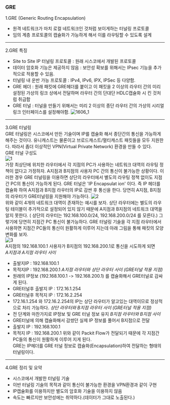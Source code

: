 ### GRE
1.GRE (Generic Routing Encapsulation) <br>
- 원격 네트워크가 마치 로컬 네트워크인 것처럼 보이게하는 터널링 프로토콜
- 임의 계층 프로토콜의 캡슐화가 가능하게 해서 이를 라우팅할 수 있도록 설계

-----
2.GRE 특징 <br>
- Site to Site IP 터널링 프로토콜 : 원래 시스코에서 개발된 프로토콜
- 데이터 암호화 기능은 제공하지 않음 : 보안성 확보를 위해서는 IPsec 기능을 추가적으로 적용할 수 있음.
- 터널링 내 운반 가능 프로토콜 : IPv4, IPv6, IPX, IPSec 등 다양함.
- GRE 헤더 : 원래 패킷에 GRE헤더를 붙이고 이 패킷을 2 이상의 라우터 간의 미리 설정된 가상의 링크 상에서 전달하며 라우터 간의 단대단 HDLC캡슐화 시
킨 것처럼 취급함
- GRE 터널 : 터널을 만들기 위해서는 미리 2 이상의 종단 라우터 간의 가상의 시리얼 링크 인터페이스를 설정해야함.
![1606_1](https://user-images.githubusercontent.com/63625609/82966938-f93d1800-a006-11ea-959d-fad1a28ee4b8.jpg) 

-----
3.GRE 터널링 <br>
GRE 터널링은 시스코에서 만든 기술이며 IP를 캡슐화 해서 종단간의 통신을 가능하게 해주는 것이다. 유니캐스트는 물론이고 브로드캐스트/멀티캐스트 패킷들을
모두 지원한다. 따라서 좀더 이상적인 VPN(Virtual Private Network) 환경을 만들 수 있다. <br>
GRE 터널 구성도 <br>
![1](https://user-images.githubusercontent.com/63625609/82968281-e70fa980-a007-11ea-8841-1ffdedc758b3.jpg) <br>
가장 최상단에 위치한 라우터에서 각 지점의 PC가 사용하는 네트워크 대역의 라우팅 정책이 없다고 가정하자. A지점과 B지점의 사용자 PC 간의 통신이 불가능한
상황이다. 이러한 경우 GRE 터널링을 이용하면 상단의 라우터에서 별도의 라우팅 정책 없이도 지점간 PC의 통신이 가능하게 된다. GRE 터널은 'IP Encapsulat
ion' 이다. 즉 IP 헤더를 캡슐화 하여 A지점과 B지점 라우터의 IP로 감싼 후 통신을 한다. 당연히 A지점, B지점의 라우터가 GRE터널링을 지원해야 가능하다.
![2](https://user-images.githubusercontent.com/63625609/82968494-67360f00-a008-11ea-96e9-c6cd807ec61b.jpg) <br>
위와 같이 4개의 네트워크 대역이 존재하는 예시를 보자. 상단 라우터에는 별도의 라우팅 테이블이 추가적으로 설정되어 있지 않기 때문에 A지점과 B지점의 
네트워크 대역을 알지 못한다. ( 상단의 라우터는 192.168.100.0/24, 192.168.200.0/24 를 모른다.) 그렇기에 당연히 지점간 PC 통신이 불가능하다.
GRE 터널링 기술을 각 지점 라우터에서 사용하면 지점간 PC들의 통신이 원활하게 이루어 지는데 아래 그림을 통해 패킷의 모양 변화를 보자. <br>
![3](https://user-images.githubusercontent.com/63625609/82968647-c1cf6b00-a008-11ea-9b02-3c31c2d3c4eb.jpg) <br>
A지점의 192.168.100.1 사용자가 B지점의 192.168.200.1로 통신을 시도하게 되면 <br>
*A지점과 A지점 라우터 사이* <br>
- 출발지IP : 192.168.100.1 
- 목적지IP : 192.168.200.1
*A지점 라우터와 상단 라우터 사이 (GRE터널 적용 지점)* <br>
- 원래의 IP정보 (192.168.100.1 -> 192.168.200.1) 를 캡슐화해서 GRE터널로 감싸게 된다.
- GRE터널후 출발지 IP : 172.16.1.254
- GRE터널후 목적지 IP : 172.16.2.254
- 172.16.1.254 와 172.16.2.254의 IP는 상단 라우터가 알고있는 대역이므로 정상적으로 처리 가능하다.
*상단 라우터와 B지점 라우터 사이 (GRE터널 적용 지점)* <br>
- 전 단계와 마찬가지로 IP정보 및 GRE 터널 정보 유지
*B지점 라우터와 B지점 사이* <br>
- GRE터널에 의해 캡슐화해서 감쌌던 실제 IP 정보를 풀어서 B지점으로 전달
- 출발지 IP : 192.168.100.1
- 목적지 IP : 192.168.200.1
위와 같이 Packit Flow가 전달되기 때문에 각 지점간 PC들의 통신이 원활하게 이루어 지게 된다. <br>
GRE는 IP헤더를 GRE 터널 정보로 캡슐화(Encapsulation)하여 전달하는 형태의 터널링이다.

-----
4.GRE 정리 및 요약 <br>
- 시스코에서 개발한 터널링 기술
- 이반 터널링 기술의 목적과 같이 통신이 불가능한 환경을 VPN환경과 같이 구현
- IP캡슐화를 이용하지만 별도의 암호화 기술을 이용하지 않음
- 속도는 빠르지만 보안성에는 취약하다.(데이터가 그대로 노출된다.)
